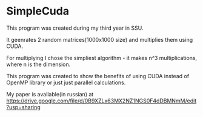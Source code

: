 SimpleCuda
==========

This program was created during my third year in SSU.

It geenrates 2 random matrices(1000x1000 size) and multiplies them using CUDA.

For multiplying I chose the simpliest algorithm - it makes n^3 multiplications, where n is the dimension.

This program was created to show the benefits of using CUDA instead of OpenMP library or just just parallel calculations.

My paper is available(in russian) at https://drive.google.com/file/d/0B9XZLx63MX2NZ1NGS0F4dDBMNmM/edit?usp=sharing

